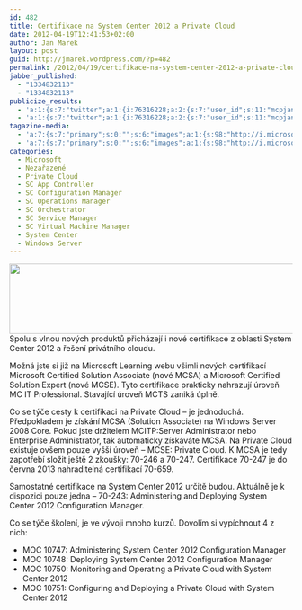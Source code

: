 ```yaml
---
id: 482
title: Certifikace na System Center 2012 a Private Cloud
date: 2012-04-19T12:41:53+02:00
author: Jan Marek
layout: post
guid: http://jmarek.wordpress.com/?p=482
permalink: /2012/04/19/certifikace-na-system-center-2012-a-private-cloud/
jabber_published:
  - "1334832113"
  - "1334832113"
publicize_results:
  - 'a:1:{s:7:"twitter";a:1:{i:76316228;a:2:{s:7:"user_id";s:11:"mcpjanmarek";s:7:"post_id";s:18:"192925985287569408";}}}'
  - 'a:1:{s:7:"twitter";a:1:{i:76316228;a:2:{s:7:"user_id";s:11:"mcpjanmarek";s:7:"post_id";s:18:"192925985287569408";}}}'
tagazine-media:
  - 'a:7:{s:7:"primary";s:0:"";s:6:"images";a:1:{s:98:"http://i.microsoft.com/global/learning/en/us/PublishingImages/CertPrivCloud/Private_Cloud_Hero.png";a:6:{s:8:"file_url";s:98:"http://i.microsoft.com/global/learning/en/us/PublishingImages/CertPrivCloud/Private_Cloud_Hero.png";s:5:"width";s:3:"939";s:6:"height";s:3:"208";s:4:"type";s:5:"image";s:4:"area";s:6:"195312";s:9:"file_path";s:0:"";}}s:6:"videos";a:0:{}s:11:"image_count";s:1:"1";s:6:"author";s:8:"17238236";s:7:"blog_id";s:8:"16623371";s:9:"mod_stamp";s:19:"2012-04-19 10:41:53";}'
  - 'a:7:{s:7:"primary";s:0:"";s:6:"images";a:1:{s:98:"http://i.microsoft.com/global/learning/en/us/PublishingImages/CertPrivCloud/Private_Cloud_Hero.png";a:6:{s:8:"file_url";s:98:"http://i.microsoft.com/global/learning/en/us/PublishingImages/CertPrivCloud/Private_Cloud_Hero.png";s:5:"width";s:3:"939";s:6:"height";s:3:"208";s:4:"type";s:5:"image";s:4:"area";s:6:"195312";s:9:"file_path";s:0:"";}}s:6:"videos";a:0:{}s:11:"image_count";s:1:"1";s:6:"author";s:8:"17238236";s:7:"blog_id";s:8:"16623371";s:9:"mod_stamp";s:19:"2012-04-19 10:41:53";}'
categories:
  - Microsoft
  - Nezařazené
  - Private Cloud
  - SC App Controller
  - SC Configuration Manager
  - SC Operations Manager
  - SC Orchestrator
  - SC Service Manager
  - SC Virtual Machine Manager
  - System Center
  - Windows Server
---
```

<img class="alignleft" title="Private Cloud Hero" src="http://i.microsoft.com/global/learning/en/us/PublishingImages/CertPrivCloud/Private_Cloud_Hero.png" alt="" width="563" height="125" />Spolu s vlnou nových produktů přicházejí i nové certifikace z oblasti System Center 2012 a řešení privátního cloudu.

Možná jste si již na Microsoft Learning webu všimli nových certifikací Microsoft Certified Solution Associate (nové MCSA) a Microsoft Certified Solution Expert (nové MCSE). Tyto certifikace prakticky nahrazují úroveň MC IT Professional. Stavající úroveň MCTS zaniká úplně.

Co se týče cesty k certifikaci na Private Cloud &#8211; je jednoduchá. Předpokladem je získání MCSA (Solution Associate) na Windows Server 2008 Core. Pokud jste držitelem MCITP:Server Administrator nebo Enterprise Administrator, tak automaticky získáváte MCSA. Na Private Cloud existuje ovšem pouze vyšší úroveň &#8211; MCSE: Private Cloud. K MCSA je tedy zapotřebí složit ještě 2 zkoušky: 70-246 a 70-247. Certifikace 70-247 je do června 2013 nahraditelná certifikací 70-659.

Samostatné certifikace na System Center 2012 určitě budou. Aktuálně je k dispozici pouze jedna &#8211; 70-243: Administering and Deploying System Center 2012 Configuration Manager.

Co se týče školení, je ve vývoji mnoho kurzů. Dovolím si vypíchnout 4 z nich:

  * MOC 10747: Administering System Center 2012 Configuration Manager
  * MOC 10748: Deploying System Center 2012 Configuration Manager
  * MOC 10750: Monitoring and Operating a Private Cloud with System Center 2012
  * MOC 10751: Configuring and Deploying a Private Cloud with System Center 2012

